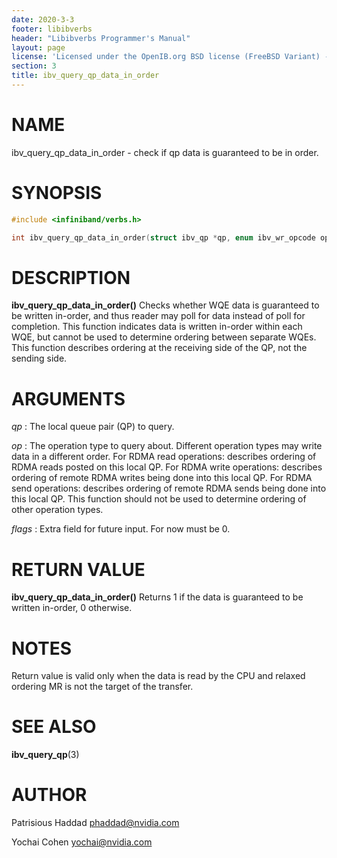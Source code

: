 ```yaml
---
date: 2020-3-3
footer: libibverbs
header: "Libibverbs Programmer's Manual"
layout: page
license: 'Licensed under the OpenIB.org BSD license (FreeBSD Variant) - See COPYING.md'
section: 3
title: ibv_query_qp_data_in_order
---
```


# NAME

ibv_query_qp_data_in_order - check if qp data is guaranteed to be in order.

# SYNOPSIS

```c
#include <infiniband/verbs.h>

int ibv_query_qp_data_in_order(struct ibv_qp *qp, enum ibv_wr_opcode op, uint32_t flags);

```


# DESCRIPTION

**ibv_query_qp_data_in_order()** Checks whether WQE data is guaranteed to be
written in-order, and thus reader may poll for data instead of poll for completion.
This function indicates data is written in-order within each WQE, but cannot be used to determine ordering between separate WQEs.
This function describes ordering at the receiving side of the QP, not the sending side.

# ARGUMENTS
*qp*
:       The local queue pair (QP) to query.

*op*
:       The operation type to query about. Different operation types may write data in a different order.
	For RDMA read operations: describes ordering of RDMA reads posted on this local QP.
	For RDMA write operations: describes ordering of remote RDMA writes being done into this local QP.
	For RDMA send operations: describes ordering of remote RDMA sends being done into this local QP.
	This function should not be used to determine ordering of other operation types.

*flags*
:	Extra field for future input. For now must be 0.

# RETURN VALUE

**ibv_query_qp_data_in_order()** Returns 1 if the data is guaranteed to be written in-order, 0 otherwise.

# NOTES

Return value is valid only when the data is read by the CPU and relaxed ordering MR is not the target of the transfer.

# SEE ALSO

**ibv_query_qp**(3)

# AUTHOR

Patrisious Haddad <phaddad@nvidia.com>

Yochai Cohen <yochai@nvidia.com>
